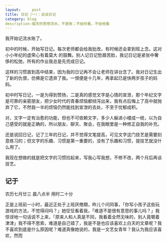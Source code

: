 ```yaml
---
layout:     post
title: 日记（一）：谈谈日记
category: blog
description:每天的思想流水，不是账；不给你看，不给他看
---
```

我开始记流水账了。

初中的时候，开始写日记。每次老师都会给我批改，有时候还会拿到班上念。这对小小年纪的虚荣心有着莫大 的鼓舞。别人记日记愁眉苦脸，我记日记是紧张中奢侈的松弛，所有的作业我总是先完成日记。

这样的习惯直到高中结束，因为我的日记再不会让老师在讲台念了。我对日记生出了新的仇恨，仿佛是它遗弃了我。一恨便是十几年，再拿起已是快两岁孩子的妈妈。

初中时写日记，一是为得到赞扬，二是真的感觉文字是心情的宣泄，那个年纪文字是可靠的亲密朋友，把少女时代的青春烦恼都倾泻出来，我有点后悔上了高中就抛弃了它，不然我一半的烦恼仍然能找到宣泄的去处，不至于忧郁成积。

对，文字一定有治愈的功能，但也不可依赖文字，多少人躲进小楼成一统，以为自己感受的就是正确的，所以朋友、聊天、聚会，在我眼里是一种修正自我的补充。

还是说回日记，记了三年的日记，并不觉得文笔提高，可见文字这门技艺是需要刻意练习的；但文字的乐趣、习惯是第一重要的，没有了乐趣和习惯，提技艺就没什么用了。

我现在想做的就是把文字的习惯捡起来，写我心写我想，不修不改，两个月后再谈技艺。

## 记于
农历七月廿三 晨八点半 用时二十分 

正是上班前一小时，最近正处于上班厌倦期，昨儿个问同事，「你写小孩子这些玩游戏的方法，不觉得闷吗？」她怔怔看着我，「难道不是很有意思的事儿吗？」我惊讶地一句话说不上来，「原来人和人真是不同，我看着全然无味的，别人竟嚼着津津」我不得不思索，难道是自己错了，我是不是也应该喜欢上白天的文章呢？我不喜欢到底是什么原因呢？难道真像她说的，我是一文艺女青年？我认为我应该喜欢，然而